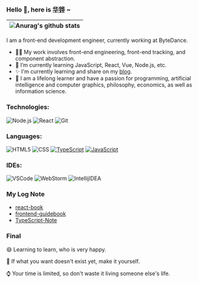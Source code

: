 ### Hello 👋, here is [华铧](https://bio.link/huabang) ~ 


| <img align="center" src="https://pixel-profile.vercel.app/api/github-stats?username=hua-bang" alt="Anurag's github stats" /> |
| ------------- |


I am a front-end development engineer, currently working at ByteDance. 

- 🧑‍💼 My work involves front-end engineering, front-end tracking, and component abstraction.
- 🌱 I’m currently learning JavaScript, React, Vue, Node.js, etc. 
- ✨ I'm currently learning and share on my [blog](https://hua-bang.github.io/blog/).
- 🤔 I am a lifelong learner and have a passion for programming, artificial intelligence and computer graphics, philosophy, economics, as well as information science.

### Technologies:

![Node.js](https://img.shields.io/badge/-Node-000?&logo=node.js)
![React](https://img.shields.io/badge/-React-000?&logo=React)
![Git](https://img.shields.io/badge/-Git-000?&logo=git&logoColor=F05032)

### Languages:

![HTML5](https://img.shields.io/badge/-HTML5-000?&logo=html5&logoColor=E34F26)
![CSS](https://img.shields.io/badge/-CSS-000?&logo=css3&logoColor=1572B6)
[![TypeScript](https://img.shields.io/badge/-TypeScript-000?&logo=TypeScript&logoColor=007ACC)](https://github.com/AlvaroIsrael?tab=repositories&q=&type=&language=typescript)
[![JavaScript](https://img.shields.io/badge/-JavaScript-000?&logo=JavaScript&logoColor=ddc508)](https://github.com/AlvaroIsrael?tab=repositories&q=&type=&language=javascript)

### IDEs:

![VSCode](https://img.shields.io/badge/-VSCode-000?&logo=Visual%20Studio%20Code&logoColor=007ACC)
![WebStorm](https://img.shields.io/badge/-WebStorm-000?&logo=Webstorm&logoColor=179EDC)
![IntellijIDEA](https://img.shields.io/badge/-Intellij%20IDEA-000?&logo=Webstorm&logoColor=FC444F)

### My Log Note
- [react-book](https://hua-bang.github.io/react-book/)
- [frontend-guidebook](https://hua-bang.github.io/frontend-guidebook/)
- [TypeScript-Note](https://hua-bang.github.io/TypeScript-Note/)

### Final
😄 Learning to learn, who is very happy.

🤔 If what you want doesn't exist yet, make it yourself.

⌚️ Your time is limited, so don't waste it living someone else's life.
